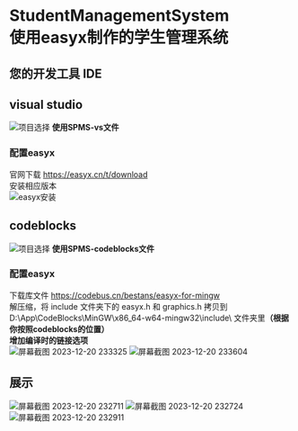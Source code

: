 # StudentManagementSystem<br>使用easyx制作的学生管理系统
## 您的开发工具 IDE<br>
## visual studio
![项目选择](https://github.com/boyzd/StudentManagementSystem-easyx/assets/110949166/c1f25795-7ecd-4b50-b3da-10489ab3dc1f)
**使用SPMS-vs文件**
### 配置easyx 
官网下载 https://easyx.cn/t/download  
安装相应版本  
![easyx安装](https://github.com/boyzd/StudentManagementSystem-easyx/assets/110949166/da162e53-3a3c-451a-937a-eb9093321caf)
## codeblocks
![项目选择](https://github.com/boyzd/StudentManagementSystem-easyx/assets/110949166/c1f25795-7ecd-4b50-b3da-10489ab3dc1f)
**使用SPMS-codeblocks文件**
### 配置easyx 
下载库文件   https://codebus.cn/bestans/easyx-for-mingw  
解压缩，将 include 文件夹下的 easyx.h 和 graphics.h 拷贝到 D:\App\CodeBlocks\MinGW\x86_64-w64-mingw32\include\ 文件夹里<b>（根据你按照codeblocks的位置）</b><br>
<b>增加编译时的链接选项</b><br>
![屏幕截图 2023-12-20 233325](https://github.com/boyzd/StudentManagementSystem-easyx/assets/110949166/435047b3-eda4-45d2-b46a-b0ac8f86c71f)
![屏幕截图 2023-12-20 233604](https://github.com/boyzd/StudentManagementSystem-easyx/assets/110949166/bc6d6975-3be1-4b24-88ef-41566784b7f4)
## 展示
![屏幕截图 2023-12-20 232711](https://github.com/boyzd/StudentManagementSystem-easyx/assets/110949166/ad2398ab-0223-4be9-99b1-73419cd04c97)
![屏幕截图 2023-12-20 232724](https://github.com/boyzd/StudentManagementSystem-easyx/assets/110949166/04164120-94dc-4d1d-8eba-57580b70db51)
![屏幕截图 2023-12-20 232911](https://github.com/boyzd/StudentManagementSystem-easyx/assets/110949166/91890ced-c2e6-4b5d-ad16-4f4073b634bc)
